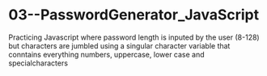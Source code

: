 # 03--PasswordGenerator_JavaScript
Practicing Javascript where password length is inputed by the user (8-128) but characters are jumbled using a singular character variable that conntains everything numbers, uppercase, lower case and specialcharacters
